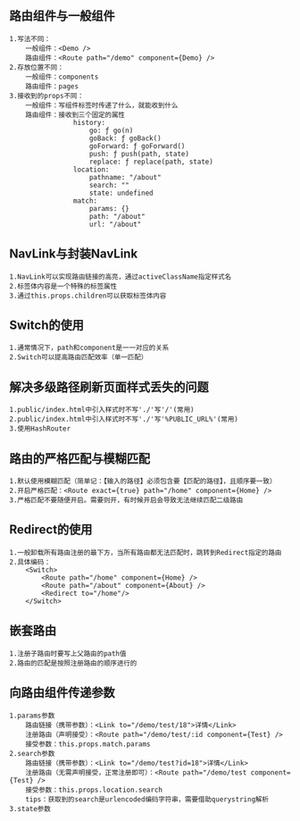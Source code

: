 ## 路由组件与一般组件
	1.写法不同：
		一般组件：<Demo />
		路由组件：<Route path="/demo" component={Demo} />
	2.存放位置不同：
		一般组件：components
		路由组件：pages
	3.接收到的props不同：
		一般组件：写组件标签时传递了什么，就能收到什么
		路由组件：接收到三个固定的属性
					history:
						go: ƒ go(n)
						goBack: ƒ goBack()
						goForward: ƒ goForward()
						push: ƒ push(path, state)
						replace: ƒ replace(path, state)
					location:
						pathname: "/about"
						search: ""
						state: undefined
					match:
						params: {}
						path: "/about"
						url: "/about"

## NavLink与封装NavLink
	1.NavLink可以实现路由链接的高亮，通过activeClassName指定样式名
	2.标签体内容是一个特殊的标签属性
	3.通过this.props.children可以获取标签体内容

## Switch的使用
	1.通常情况下，path和component是一一对应的关系
	2.Switch可以提高路由匹配效率（单一匹配）

## 解决多级路径刷新页面样式丢失的问题
	1.public/index.html中引入样式时不写'./'写'/'(常用)
	2.public/index.html中引入样式时不写'./'写'%PUBLIC_URL%'(常用)
	3.使用HashRouter

## 路由的严格匹配与模糊匹配
	1.默认使用模糊匹配（简单记：【输入的路径】必须包含要【匹配的路径】，且顺序要一致）
	2.开启严格匹配：<Route exact={true} path="/home" component={Home} />
	3.严格匹配不要随便开启。需要则开，有时候开启会导致无法继续匹配二级路由

## Redirect的使用
	1.一般卸载所有路由注册的最下方，当所有路由都无法匹配时，跳转到Redirect指定的路由
	2.具体编码：
		<Switch>
			<Route path="/home" component={Home} />
			<Route path="/about" component={About} />
			<Redirect to="/home"/>
		</Switch>

## 嵌套路由
	1.注册子路由时要写上父路由的path值
	2.路由的匹配是按照注册路由的顺序进行的

## 向路由组件传递参数
	1.params参数
		路由链接（携带参数）：<Link to="/demo/test/18">详情</Link>
		注册路由（声明接受）：<Route path="/demo/test/:id component={Test} />
		接受参数：this.props.match.params
	2.search参数
		路由链接（携带参数）：<Link to="/demo/test?id=18">详情</Link>
		注册路由（无需声明接受，正常注册即可）：<Route path="/demo/test component={Test} />
		接受参数：this.props.location.search
		tips：获取到的search是urlencoded编码字符串，需要借助querystring解析
	3.state参数
		